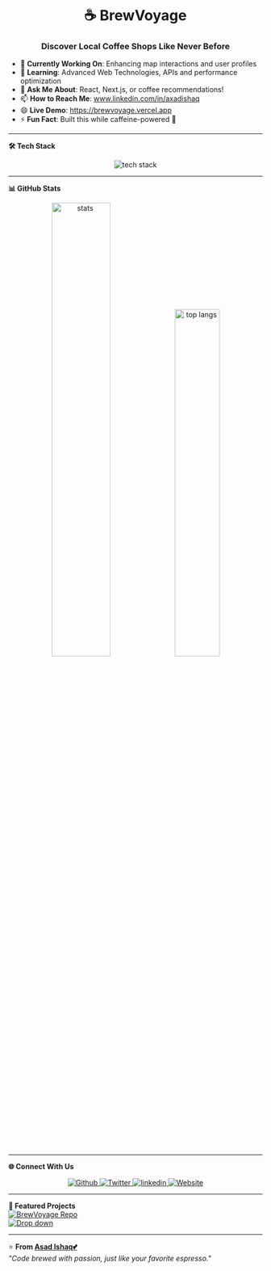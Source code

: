 
<h1 align="center">☕ BrewVoyage</h1>
<h3 align="center">Discover Local Coffee Shops Like Never Before</h3>

- 🔭 **Currently Working On**: Enhancing map interactions and user profiles  
- 🌱 **Learning**: Advanced Web Technologies, APIs and performance optimization  
- 💬 **Ask Me About**: React, Next.js, or coffee recommendations!  
- 📫 **How to Reach Me**: www.linkedin.com/in/axadishaq  
- 😄 **Live Demo**: https://brewvoyage.vercel.app  
- ⚡ **Fun Fact**: Built this while caffeine-powered 🚀  

---

 **🛠 Tech Stack**  
<div align="center">
  <img src="https://skillicons.dev/icons?i=javascript,html,css,bootstrap,vercel,git" alt="tech stack" />
</div>

---

 **📊 GitHub Stats**  
<div align="center">
  <img src="https://github-readme-stats.vercel.app/api?username=axadishaq&show_icons=true&theme=radical" alt="stats" width="48%" />
  <img src="https://github-readme-stats.vercel.app/api/top-langs/?username=axadishaq&layout=compact&theme=radical" alt="top langs" width="42%" />
</div>

---

 **🌐 Connect With Us**  
<div id="badges" align="center" >
  <a href="https://github.com/axadishaq/brewvoyage">
    <img src="https://skillicons.dev/icons?i=github" alt="Github" />
    
  </a>
  <a href="https://twitter.com/brewvoyage">
    <img src="https://skillicons.dev/icons?i=twitter" alt="Twitter" />
  </a>
  <a href="www.linkedin.com/in/axadishaq">
    <img src="https://skillicons.dev/icons?i=linkedin" alt="linkedin" />
  </a>
  <a href="https://brewvoyage.vercel.app">
    <img src="https://img.shields.io/badge/Website-FF7139?style=for-the-badge&logo=vercel&logoColor=white" alt="Website" />
  </a>
</div>

---

 **🚀 Featured Projects**  
[![BrewVoyage Repo](https://github-readme-stats.vercel.app/api/pin/?username=axadishaq&repo=brewvoyage&theme=radical)](https://github.com/axadishaq/brewvoyage)  
[![Drop down](https://github-readme-stats.vercel.app/api/pin/?username=axadishaq&repo=test&theme=radical)](https://github.com/axadishaq/test)

---

⭐️ **From [Asad Ishaq💕](https://github.com/axadishaq)**  
*"Code brewed with passion, just like your favorite espresso."*  
